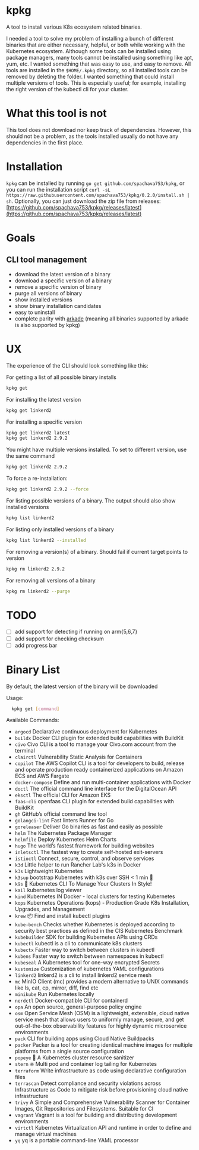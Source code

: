 # kpkg

A tool to install various K8s ecosystem related binaries.

I needed a tool to solve my problem of installing a bunch of different binaries that are either necessary, helpful, or
both while working with the Kubernetes ecosystem. Although some tools can be installed using package managers, many
tools cannot be installed using something like apt, yum, etc. I wanted something that was easy to use, and easy to
remove. All tools are installed in the `$HOME/.kpkg` directory, so all installed tools can be removed by deleting the
folder. I wanted something that could install multiple versions of tools. This is especially useful; for example,
installing the right version of the kubectl cli for your cluster.

# What this tool is not

This tool does not download nor keep track of dependencies. However, this
should not be a problem, as the tools installed usually do not have any dependencies in the first place.

# Installation

`kpkg` can be installed by running `go get github.com/spachava753/kpkg`, or you can run the installation script `curl -sL https://raw.githubusercontent.com/spachava753/kpkg/0.2.0/install.sh | sh`. Optionally, you can just download the zip file from releases: [https://github.com/spachava753/kpkg/releases/latest](https://github.com/spachava753/kpkg/releases/latest)

# Goals

## CLI tool management

- download the latest version of a binary
- download a specific version of a binary
- remove a specific version of binary
- purge all versions of binary
- show installed versions
- show binary installation candidates
- easy to uninstall
- complete parity with [arkade](https://github.com/alexellis/arkade) (meaning all binaries supported by arkade is also
  supported by kpkg)

# UX

The experience of the CLI should look something like this:

For getting a list of all possible binary installs

```bash
kpkg get
```

For installing the latest version

```bash
kpkg get linkerd2
```

For installing a specific version

```bash
kpkg get linkerd2 latest
kpkg get linkerd2 2.9.2
```

You might have multiple versions installed. To set to different version, use the same command

```bash
kpkg get linkerd2 2.9.2
```

To force a re-installation:

```bash
kpkg get linkerd2 2.9.2 --force
```

For listing possible versions of a binary. The output should also show installed versions

```bash
kpkg list linkerd2
```

For listing only installed versions of a binary

```bash
kpkg list linkerd2 --installed
```

For removing a version(s) of a binary. Should fail if current target points to version

```bash
kpkg rm linkerd2 2.9.2
```

For removing all versions of a binary

```bash
kpkg rm linkerd2 --purge
```

# TODO

- [ ] add support for detecting if running on arm{5,6,7}
- [ ] add support for checking checksum
- [ ] add progress bar

# Binary List

By default, the latest version of the binary will be downloaded

Usage:
```bash
  kpkg get [command]
```

Available Commands:

- `argocd`         Declarative continuous deployment for Kubernetes
- `buildx`         Docker CLI plugin for extended build capabilities with BuildKit
- `civo`           Civo CLI is a tool to manage your Civo.com account from the terminal
- `clairctl`       Vulnerability Static Analysis for Containers
- `copilot`        The AWS Copilot CLI is a tool for developers to build, release and operate production ready containerized applications on Amazon ECS and AWS Fargate
- `docker-compose` Define and run multi-container applications with Docker
- `doctl`          The official command line interface for the DigitalOcean API
- `eksctl`         The official CLI for Amazon EKS
- `faas-cli`       openfaas CLI plugin for extended build capabilities with BuildKit
- `gh`             GitHub’s official command line tool
- `golangci-lint`  Fast linters Runner for Go
- `goreleaser`     Deliver Go binaries as fast and easily as possible
- `helm`           The Kubernetes Package Manager
- `helmfile`       Deploy Kubernetes Helm Charts
- `hugo`           The world’s fastest framework for building websites
- `inletsctl`      The fastest way to create self-hosted exit-servers
- `istioctl`       Connect, secure, control, and observe services
- `k3d`            Little helper to run Rancher Lab's k3s in Docker
- `k3s`            Lightweight Kubernetes
- `k3sup`          bootstrap Kubernetes with k3s over SSH < 1 min 🚀
- `k9s`            🐶 Kubernetes CLI To Manage Your Clusters In Style!
- `kail`           kubernetes log viewer
- `kind`           Kubernetes IN Docker - local clusters for testing Kubernetes
- `kops`           Kubernetes Operations (kops) - Production Grade K8s Installation, Upgrades, and Management
- `krew`           📦 Find and install kubectl plugins
- `kube-bench`     Checks whether Kubernetes is deployed according to security best practices as defined in the CIS Kubernetes Benchmark
- `kubebuilder`    SDK for building Kubernetes APIs using CRDs
- `kubectl`        kubectl is a cli to communicate k8s clusters
- `kubectx`        Faster way to switch between clusters in kubectl
- `kubens`         Faster way to switch between namespaces in kubectl
- `kubeseal`       A Kubernetes tool for one-way encrypted Secrets
- `kustomize`      Customization of kubernetes YAML configurations
- `linkerd2`       linkerd2 is a cli to install linkerd2 service mesh
- `mc`             MinIO Client (mc) provides a modern alternative to UNIX commands like ls, cat, cp, mirror, diff, find etc
- `minikube`       Run Kubernetes locally
- `nerdctl`        Docker-compatible CLI for containerd
- `opa`            An open source, general-purpose policy engine
- `osm`            Open Service Mesh (OSM) is a lightweight, extensible, cloud native service mesh that allows users to uniformly manage, secure, and get out-of-the-box observability features for highly dynamic microservice environments
- `pack`           CLI for building apps using Cloud Native Buildpacks
- `packer`         Packer is a tool for creating identical machine images for multiple platforms from a single source configuration
- `popeye`         👀 A Kubernetes cluster resource sanitizer
- `stern`          ⎈ Multi pod and container log tailing for Kubernetes
- `terraform`      Write infrastructure as code using declarative configuration files
- `terrascan`      Detect compliance and security violations across Infrastructure as Code to mitigate risk before provisioning cloud native infrastructure
- `trivy`          A Simple and Comprehensive Vulnerability Scanner for Container Images, Git Repositories and Filesystems. Suitable for CI
- `vagrant`        Vagrant is a tool for building and distributing development environments
- `virtctl`        Kubernetes Virtualization API and runtime in order to define and manage virtual machines
- `yq`             yq is a portable command-line YAML processor
